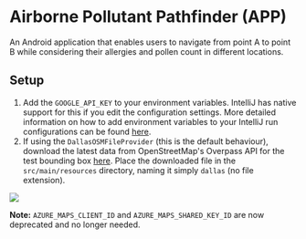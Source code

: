 # Airborne Pollutant Pathfinder (APP)

An Android application that enables users to navigate from point A to point B while considering
their allergies and pollen count in different locations.

## Setup

1. Add the `GOOGLE_API_KEY` to your environment variables. IntelliJ has native support for this if 
   you edit the configuration settings. More detailed information on how to add environment
   variables to your IntelliJ run configurations can be found 
   [here](https://www.jetbrains.com/help/objc/add-environment-variables-and-program-arguments.html#add-environment-variables).
2. If using the `DallasOSMFileProvider` (this is the default behaviour), download the latest data from OpenStreetMap's 
   Overpass API for the test bounding box 
   [here](https://download.bbbike.org/osm/bbbike/Dallas/Dallas.osm.pbf). Place the
   downloaded file in the `src/main/resources` directory, naming it simply `dallas` (no file extension).

![](https://i.imgur.com/g3dg3Ls.png)

**Note:** `AZURE_MAPS_CLIENT_ID` and `AZURE_MAPS_SHARED_KEY_ID` are now deprecated and no 
longer needed.